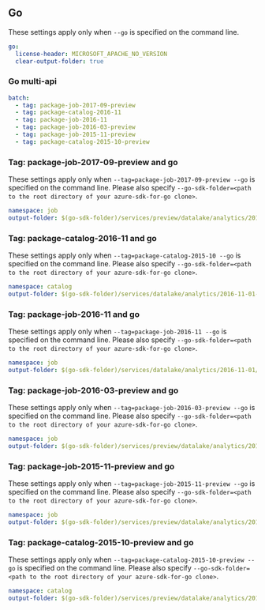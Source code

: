 ## Go

These settings apply only when `--go` is specified on the command line.

```yaml $(go)
go:
  license-header: MICROSOFT_APACHE_NO_VERSION
  clear-output-folder: true
```

### Go multi-api

```yaml $(go) && $(multiapi)
batch:
  - tag: package-job-2017-09-preview
  - tag: package-catalog-2016-11
  - tag: package-job-2016-11
  - tag: package-job-2016-03-preview
  - tag: package-job-2015-11-preview
  - tag: package-catalog-2015-10-preview
```

### Tag: package-job-2017-09-preview and go

These settings apply only when `--tag=package-job-2017-09-preview --go` is specified on the command line.
Please also specify `--go-sdk-folder=<path to the root directory of your azure-sdk-for-go clone>`.

```yaml $(tag) == 'package-job-2017-09-preview' && $(go)
namespace: job
output-folder: $(go-sdk-folder)/services/preview/datalake/analytics/2017-09-01-preview/$(namespace)
```

### Tag: package-catalog-2016-11 and go

These settings apply only when `--tag=package-catalog-2015-10 --go` is specified on the command line.
Please also specify `--go-sdk-folder=<path to the root directory of your azure-sdk-for-go clone>`.

```yaml $(tag) == 'package-catalog-2016-11' && $(go)
namespace: catalog
output-folder: $(go-sdk-folder)/services/datalake/analytics/2016-11-01-preview/$(namespace)
```

### Tag: package-job-2016-11 and go

These settings apply only when `--tag=package-job-2016-11 --go` is specified on the command line.
Please also specify `--go-sdk-folder=<path to the root directory of your azure-sdk-for-go clone>`.

```yaml $(tag) == 'package-job-2016-11' && $(go)
namespace: job
output-folder: $(go-sdk-folder)/services/datalake/analytics/2016-11-01/$(namespace)
```

### Tag: package-job-2016-03-preview and go

These settings apply only when `--tag=package-job-2016-03-preview --go` is specified on the command line.
Please also specify `--go-sdk-folder=<path to the root directory of your azure-sdk-for-go clone>`.

```yaml $(tag) == 'package-job-2016-03-preview' && $(go)
namespace: job
output-folder: $(go-sdk-folder)/services/preview/datalake/analytics/2016-03-20-preview/$(namespace)
```

### Tag: package-job-2015-11-preview and go

These settings apply only when `--tag=package-job-2015-11-preview --go` is specified on the command line.
Please also specify `--go-sdk-folder=<path to the root directory of your azure-sdk-for-go clone>`.

```yaml $(tag) == 'package-job-2015-11-preview' && $(go)
namespace: job
output-folder: $(go-sdk-folder)/services/preview/datalake/analytics/2015-11-01-preview/$(namespace)
```

### Tag: package-catalog-2015-10-preview and go

These settings apply only when `--tag=package-catalog-2015-10-preview --go` is specified on the command line.
Please also specify `--go-sdk-folder=<path to the root directory of your azure-sdk-for-go clone>`.

```yaml $(tag) == 'package-catalog-2015-10-preview' && $(go)
namespace: catalog
output-folder: $(go-sdk-folder)/services/preview/datalake/analytics/2015-10-01-preview/$(namespace)
```
